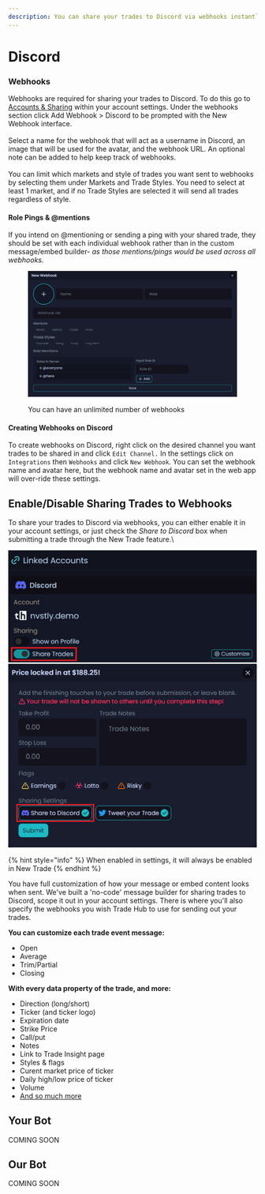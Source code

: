 ```yaml
---
description: You can share your trades to Discord via webhooks instantly
---
```


# Discord

### Webhooks

Webhooks are required for sharing your trades to Discord. To do this go to [Accounts & Sharing](https://nvst.ly/settings/sharing) within your account settings. Under the webhooks section click Add Webhook > Discord to be prompted with the New Webhook interface. \
\
Select a name for the webhook that will act as a username in Discord, an image that will be used for the avatar, and the webhook URL. An optional note can be added to help keep track of webhooks.\
\
You can limit which markets and style of trades you want sent to webhooks by selecting them under Markets and Trade Styles. You need to select at least 1 market, and if no Trade Styles are selected it will send all trades regardless of style.

#### Role Pings & @mentions

If you intend on @mentioning or sending a ping with your shared trade, they should be set with each individual webhook rather than in the custom message/embed builder- _as those mentions/pings would be used across all webhooks._

<figure><img src="../.gitbook/assets/image (206).png" alt=""><figcaption><p>You can have an unlimited number of webhooks</p></figcaption></figure>

#### Creating Webhooks on Discord

To create webhooks on Discord, right click on the desired channel you want trades to be shared in and click `Edit Channel.` In the settings click on `Integrations` then `Webhooks` and click `New Webhook`. You can set the webhook name and avatar here, but the webhook name and avatar set in the web app will over-ride these settings.

## Enable/Disable Sharing Trades to Webhooks

To share your trades to Discord via webhooks, you can either enable it in your account settings, or just check the _Share to Discord_ box when submitting a trade through the New Trade feature.\


![](<../.gitbook/assets/image (210).png>)![](<../.gitbook/assets/image (209).png>)

{% hint style="info" %}
When enabled in settings, it will always be enabled in New Trade
{% endhint %}

You have full customization of how your message or embed content looks when sent. We've built a 'no-code' message builder for sharing trades to Discord, scope it out in your account settings. There is where you'll also specify the webhooks you wish Trade Hub to use for sending out your trades.

**You can customize each trade event message:**

* Open
* Average
* Trim/Partial
* Closing

**With every data property of the trade, and more:**

* Direction (long/short)
* Ticker (and ticker logo)
* Expiration date
* Strike Price
* Call/put
* Notes
* Link to Trade Insight page
* Styles & flags
* Curent market price of ticker
* Daily high/low price of ticker
* Volume
* [And so much more](https://docs.thetradehub.net/trade-sharing/customize-messages-or-embeds)

## Your Bot

COMING SOON

## Our Bot

COMING SOON
